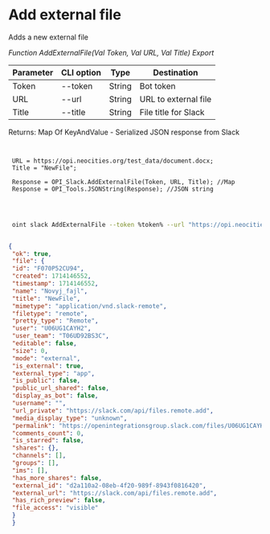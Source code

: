﻿---
sidebar_position: 3
---

# Add external file
 Adds a new external file


*Function AddExternalFile(Val Token, Val URL, Val Title) Export*

 | Parameter | CLI option | Type | Destination |
 |-|-|-|-|
 | Token | --token | String | Bot token |
 | URL | --url | String | URL to external file |
 | Title | --title | String | File title for Slack |

 
 Returns: Map Of KeyAndValue - Serialized JSON response from Slack

```bsl title="Code example"
	
 
 URL = https://opi.neocities.org/test_data/document.docx;
 Title = "NewFile";
 
 Response = OPI_Slack.AddExternalFile(Token, URL, Title); //Map
 Response = OPI_Tools.JSONString(Response); //JSON string
 
	
```

```sh title="CLI command example"
 
 oint slack AddExternalFile --token %token% --url "https://opi.neocities.org/test_data/document.docx" --title %title%

```


```json title="Result"

{
 "ok": true,
 "file": {
 "id": "F070P52CU94",
 "created": 1714146552,
 "timestamp": 1714146552,
 "name": "Novyj_fajl",
 "title": "NewFile",
 "mimetype": "application/vnd.slack-remote",
 "filetype": "remote",
 "pretty_type": "Remote",
 "user": "U06UG1CAYH2",
 "user_team": "T06UD92BS3C",
 "editable": false,
 "size": 0,
 "mode": "external",
 "is_external": true,
 "external_type": "app",
 "is_public": false,
 "public_url_shared": false,
 "display_as_bot": false,
 "username": "",
 "url_private": "https://slack.com/api/files.remote.add",
 "media_display_type": "unknown",
 "permalink": "https://openintegrationsgroup.slack.com/files/U06UG1CAYH2/F070P52CU94/novyj_fajl",
 "comments_count": 0,
 "is_starred": false,
 "shares": {},
 "channels": [],
 "groups": [],
 "ims": [],
 "has_more_shares": false,
 "external_id": "d2a110a2-08eb-4f20-989f-8943f0816420",
 "external_url": "https://slack.com/api/files.remote.add",
 "has_rich_preview": false,
 "file_access": "visible"
 }
 }

```
